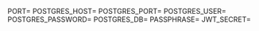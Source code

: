 PORT=
POSTGRES_HOST=
POSTGRES_PORT=
POSTGRES_USER=
POSTGRES_PASSWORD=
POSTGRES_DB=
PASSPHRASE=
JWT_SECRET=